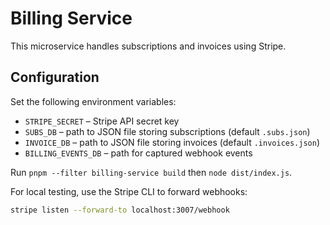 # Billing Service

This microservice handles subscriptions and invoices using Stripe.

## Configuration

Set the following environment variables:

- `STRIPE_SECRET` – Stripe API secret key
- `SUBS_DB` – path to JSON file storing subscriptions (default `.subs.json`)
- `INVOICE_DB` – path to JSON file storing invoices (default `.invoices.json`)
- `BILLING_EVENTS_DB` – path for captured webhook events

Run `pnpm --filter billing-service build` then `node dist/index.js`.

For local testing, use the Stripe CLI to forward webhooks:

```bash
stripe listen --forward-to localhost:3007/webhook
```
